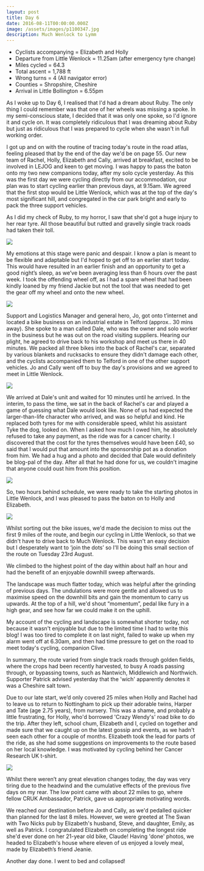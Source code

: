 ```yaml
---
layout: post
title: Day 6
date: 2016-08-11T00:00:00.000Z
image: /assets/images/p1100347.jpg
description: Much Wenlock to Lymm
---
```



* Cyclists accompanying = Elizabeth and Holly
* Departure from Little Wenlock = 11.25am (after emergency tyre change)
* Miles cycled = 64.3
* Total ascent = 1,788 ft&nbsp;
* Wrong turns = 4 (All navigator error)
* Counties = Shropshire, Cheshire
* Arrival in Little Bollington = 6.55pm&nbsp;


As I woke up to Day 6, I realised that I'd had a dream about Ruby. The only thing I could remember was that one of her wheels was missing a spoke. In my semi-conscious state, I decided that it was only one spoke, so I'd ignore it and cycle on. It was completely ridiculous that I was dreaming about Ruby but just as ridiculous that I was prepared to cycle when she wasn't in full working order.

I got up and on with the routine of tracing today's route in the road atlas, feeling pleased that by the end of the day we'd be on page 55. Our new team of Rachel, Holly, Elizabeth and Cally, arrived at breakfast, excited to be involved in LEJOG and keen to get moving. I was happy to pass the baton onto my two new companions today, after my solo cycle yesterday. As this was the first day we were cycling directly from our accommodation, our plan was to start cycling earlier than previous days, at 9.15am. We agreed that the first stop would be Little Wenlock, which was at the top of the day's most significant hill, and congregated in the car park bright and early to pack the three support vehicles.

As I did my check of Ruby, to my horror, I saw that she'd got a huge injury to her rear tyre. All those beautiful but rutted and gravelly single track roads had taken their toll.

![](/uploads/versions/img-3616---x----640-480x---.jpg)

My emotions at this stage were panic and despair. I know a plan is meant to be flexible and adaptable but I'd hoped to get off to an earlier start today. This would have resulted in an earlier finish and an opportunity to get a good night’s sleep, as we’ve been averaging less than 6 hours over the past week. I took the offending wheel off, as I had a spare wheel that had been kindly loaned by my friend Jackie but not the tool that was needed to get the gear off my wheel and onto the new wheel.

![](/uploads/versions/p1100341---x----960-1280x---.jpg)

Support and Logistics Manager and general hero, Jo, got onto t’internet and located a bike business on an industrial estate in Telford (approx.. 30 mins away). She spoke to a man called Dale, who was the owner and solo worker in the business but he was out on the road visiting suppliers. Hearing our plight, he agreed to drive back to his workshop and meet us there in 40 minutes. We packed all three bikes into the back of Rachel's car, separated by various blankets and rucksacks to ensure they didn't damage each other, and the cyclists accompanied them to Telford in one of the other support vehicles. Jo and Cally went off to buy the day's provisions and we agreed to meet in Little Wenlock.

![](/uploads/versions/p1100344---x----960-1280x---.jpg)

We arrived at Dale's unit and waited for 10 minutes until he arrived. In the interim, to pass the time, we sat in the back of Rachel's car and played a game of guessing what Dale would look like. None of us had expected the larger-than-life character who arrived, and was so helpful and kind. He replaced both tyres for me with considerable speed, whilst his assistant Tyke the dog, looked on. When I asked how much I owed him, he absolutely refused to take any payment, as the ride was for a cancer charity. I discovered that the cost for the tyres themselves would have been &pound;40, so said that I would put that amount into the sponsorship pot as a donation from him. We had a hug and a photo and decided that Dale would definitely be blog-pal of the day. After all that he had done for us, we couldn't imagine that anyone could oust him from this position.

![](/uploads/versions/img-3621-1---x----449-599x---.jpg)

So, two hours behind schedule, we were ready to take the starting photos in Little Wenlock, and I was pleased to pass the baton on to Holly and Elizabeth.&nbsp;

![](/uploads/versions/p1100351---x----1280-960x---.jpg)

Whilst sorting out the bike issues, we'd made the decision to miss out the first 9 miles of the route, and begin our cycling in Little Wenlock, so that we didn't have to drive back to Much Wenlock. This wasn't an easy decision but I desperately want to ‘join the dots’ so I'll be doing this small section of the route on Tuesday 23rd August.&nbsp;

We climbed to the highest point of the day within about half an hour and had the benefit of an enjoyable downhill sweep afterwards.&nbsp;

The landscape was much flatter today, which was helpful after the grinding of previous days. The undulations were more gentle and allowed us to maximise speed on the downhill bits and gain the momentum to carry us upwards. At the top of a hill, we'd shout “momentum”, pedal like fury in a high gear, and see how far we could make it on the uphill.&nbsp;

My account of the cycling and landscape is somewhat shorter today, not because it wasn't enjoyable but due to the limited time I had to write this blog! I was too tired to complete it on last night, failed to wake up when my alarm went off at 6.30am, and then had time pressure to get on the road to meet today's cycling, companion Clive.&nbsp;

In summary, the route varied from single track roads through golden fields, where the crops had been recently harvested, to busy A roads passing through, or bypassing towns, such as Nantwich, Middlewich and Northwich. Supporter Patrick advised yesterday that the 'wich' apparently denotes it was a Cheshire salt town.&nbsp;

Due to our late start, we’d only covered 25 miles when Holly and Rachel had to leave us to return to Nottingham to pick up their adorable twins, Harper and Tate (age 2.75 years), from nursery. This was a shame, and probably a little frustrating, for Holly, who'd borrowed 'Crazy Wendy's' road bike to do the trip. After they left, school chum, Elizabeth and I, cycled on together and made sure that we caught up on the latest gossip and events, as we hadn't seen each other for a couple of months. Elizabeth took the lead for parts of the ride, as she had some suggestions on improvements to the route based on her local knowledge. I was motivated by cycling behind her Cancer Research UK t-shirt.&nbsp;

![](/uploads/versions/img-3633---x----480-640x---.jpg)

Whilst there weren’t any great elevation changes today, the day was very tiring due to the headwind and the cumulative effects of the previous five days on my rear. The low point came with about 22 miles to go, where fellow CRUK Ambassador, Patrick, gave us appropriate motivating words.&nbsp;

We reached our destination before Jo and Cally, as we'd pedalled quicker than planned for the last 8 miles. However, we were greeted at The Swan with Two Nicks pub by Elizabeth's husband, Steve, and daughter, Emily, as well as Patrick. I congratulated Elizabeth on completing the longest ride she'd ever done on her 21-year old bike, Claude! Having 'done' photos, we headed to Elizabeth's house where eleven of us enjoyed a lovely meal, made by Elizabeth’s friend Jeanie.

Another day done. I went to bed and collapsed!&nbsp;